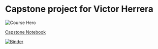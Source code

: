 # Capstone project for Victor Herrera

![Course Hero](images/hero.png)

[Capstone Notebook](./capstone.ipynb)

<!--- In the next line add the URL generated by Binder in the page --->

[![Binder](https://mybinder.org/badge_logo.svg)](https://mybinder.org/v2/gh/VictorHerreraO/capstone/HEAD?labpath=capstone.ipynb)
